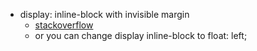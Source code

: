 * display: inline-block with invisible margin
  * [stackoverflow](https://stackoverflow.com/questions/1801589/how-do-i-remove-extra-margin-space-generated-by-inline-blocks)
  * or you can change display inline-block to float: left;
